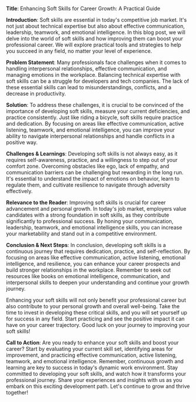 **Title**: Enhancing Soft Skills for Career Growth: A Practical Guide

**Introduction**:
Soft skills are essential in today's competitive job market. It's not just about technical expertise but also about effective communication, leadership, teamwork, and emotional intelligence. In this blog post, we will delve into the world of soft skills and how improving them can boost your professional career. We will explore practical tools and strategies to help you succeed in any field, no matter your level of experience.

**Problem Statement**:
Many professionals face challenges when it comes to handling interpersonal relationships, effective communication, and managing emotions in the workplace. Balancing technical expertise with soft skills can be a struggle for developers and tech companies. The lack of these essential skills can lead to misunderstandings, conflicts, and a decrease in productivity.

**Solution**:
To address these challenges, it is crucial to be convinced of the importance of developing soft skills, measure your current deficiencies, and practice consistently. Just like riding a bicycle, soft skills require practice and dedication. By focusing on areas like effective communication, active listening, teamwork, and emotional intelligence, you can improve your ability to navigate interpersonal relationships and handle conflicts in a positive way.

**Challenges & Learnings**:
Developing soft skills is not always easy, as it requires self-awareness, practice, and a willingness to step out of your comfort zone. Overcoming obstacles like ego, lack of empathy, and communication barriers can be challenging but rewarding in the long run. It's essential to understand the impact of emotions on behavior, learn to regulate them, and cultivate resilience to navigate through adversity effectively.

**Relevance to the Reader**:
Improving soft skills is crucial for career advancement and personal growth. In today's job market, employers value candidates with a strong foundation in soft skills, as they contribute significantly to professional success. By honing your communication, leadership, teamwork, and emotional intelligence skills, you can increase your marketability and stand out in a competitive environment.

**Conclusion & Next Steps**:
In conclusion, developing soft skills is a continuous journey that requires dedication, practice, and self-reflection. By focusing on areas like effective communication, active listening, emotional intelligence, and resilience, you can enhance your career prospects and build stronger relationships in the workplace. Remember to seek out resources like books on emotional intelligence, communication, and interpersonal skills to deepen your understanding and continue your growth journey.

Enhancing your soft skills will not only benefit your professional career but also contribute to your personal growth and overall well-being. Take the time to invest in developing these critical skills, and you will set yourself up for success in any field. Start practicing and see the positive impact it can have on your career trajectory. Good luck on your journey to improving your soft skills!

**Call to Action**:
Are you ready to enhance your soft skills and boost your career? Start by evaluating your current skill set, identifying areas for improvement, and practicing effective communication, active listening, teamwork, and emotional intelligence. Remember, continuous growth and learning are key to success in today's dynamic work environment. Stay committed to developing your soft skills, and watch how it transforms your professional journey. Share your experiences and insights with us as you embark on this exciting development path. Let's continue to grow and thrive together!
